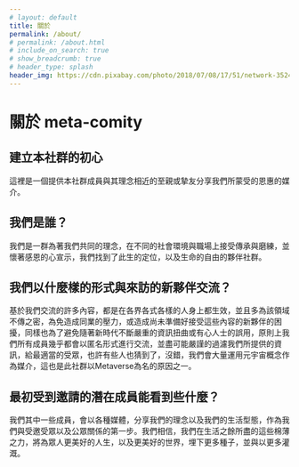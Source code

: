 ```yaml
---
# layout: default
title: 關於
permalink: /about/
# permalink: /about.html
# include_on_search: true
# show_breadcrumb: true
# header_type: splash
header_img: https://cdn.pixabay.com/photo/2018/07/08/17/51/network-3524352_1280.jpg
---
```


# 關於 meta-comity

## 建立本社群的初心

這裡是一個提供本社群成員與其理念相近的至親或摯友分享我們所蒙受的恩惠的媒介。

## 我們是誰？

我們是一群為著我們共同的理念，在不同的社會環境與職場上接受傳承與磨練，並懷著感恩的心宣示，我們找到了此生的定位，以及生命的自由的夥伴社群。

## 我們以什麼樣的形式與來訪的新夥伴交流？

基於我們交流的許多內容，都是在各界各式各樣的人身上都生效，並且多為該領域不傳之密，為免造成同業的壓力，或造成尚未準備好接受這些內容的新夥伴的困擾，同樣也為了避免隨著新時代不斷嚴重的資訊扭曲或有心人士的誤用，原則上我們所有成員幾乎都會以匿名形式進行交流，並盡可能嚴謹的過濾我們所提供的資訊，給最適當的受眾，也許有些人也猜到了，沒錯，我們會大量運用元宇宙概念作為媒介，這也是此社群以Metaverse為名的原因之一。

## 最初受到邀請的潛在成員能看到些什麼？

我們其中一些成員，會以各種媒體，分享我們的理念以及我們的生活型態，作為我們與受邀受眾以及公眾關係的第一步。我們相信，我們在生活之餘所盡的這些棉薄之力，將為眾人更美好的人生，以及更美好的世界，埋下更多種子，並與以更多灌溉。

